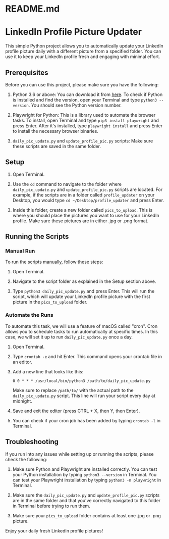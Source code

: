 # README.md

# LinkedIn Profile Picture Updater

This simple Python project allows you to automatically update your LinkedIn profile picture daily with a different picture from a specified folder. You can use it to keep your LinkedIn profile fresh and engaging with minimal effort.

## Prerequisites

Before you can use this project, please make sure you have the following:

1. Python 3.6 or above: You can download it from [here](https://www.python.org/downloads/). To check if Python is installed and find the version, open your Terminal and type `python3 --version`. You should see the Python version number.

2. Playwright for Python: This is a library used to automate the browser tasks. To install, open Terminal and type `pip3 install playwright` and press Enter. After it's installed, type `playwright install` and press Enter to install the necessary browser binaries.

3. `daily_pic_update.py` and `update_profile_pic.py` scripts: Make sure these scripts are saved in the same folder.

## Setup

1. Open Terminal.

2. Use the `cd` command to navigate to the folder where `daily_pic_update.py` and `update_profile_pic.py` scripts are located. For example, if the scripts are in a folder called `profile_updater` on your Desktop, you would type `cd ~/Desktop/profile_updater` and press Enter.

3. Inside this folder, create a new folder called `pics_to_upload`. This is where you should place the pictures you want to use for your LinkedIn profile. Make sure these pictures are in either .jpg or .png format.

## Running the Scripts

### Manual Run

To run the scripts manually, follow these steps:

1. Open Terminal.

2. Navigate to the script folder as explained in the Setup section above.

3. Type `python3 daily_pic_update.py` and press Enter. This will run the script, which will update your LinkedIn profile picture with the first picture in the `pics_to_upload` folder.

### Automate the Runs

To automate this task, we will use a feature of macOS called "cron". Cron allows you to schedule tasks to run automatically at specific times. In this case, we will set it up to run `daily_pic_update.py` once a day.

1. Open Terminal.

2. Type `crontab -e` and hit Enter. This command opens your crontab file in an editor.

3. Add a new line that looks like this:

   `0 0 * * * /usr/local/bin/python3 /path/to/daily_pic_update.py`

   Make sure to replace `/path/to/` with the actual path to the `daily_pic_update.py` script. This line will run your script every day at midnight.

4. Save and exit the editor (press CTRL + X, then Y, then Enter).

5. You can check if your cron job has been added by typing `crontab -l` in Terminal.

## Troubleshooting

If you run into any issues while setting up or running the scripts, please check the following:

1. Make sure Python and Playwright are installed correctly. You can test your Python installation by typing `python3 --version` in Terminal. You can test your Playwright installation by typing `python3 -m playwright` in Terminal.

2. Make sure the `daily_pic_update.py` and `update_profile_pic.py` scripts are in the same folder and that you've correctly navigated to this folder in Terminal before trying to run them.

3. Make sure your `pics_to_upload` folder contains at least one .jpg or .png picture. 

Enjoy your daily fresh LinkedIn profile pictures!
